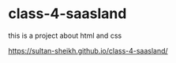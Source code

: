 # class-4-saasland
this is a project about html and css

https://sultan-sheikh.github.io/class-4-saasland/
